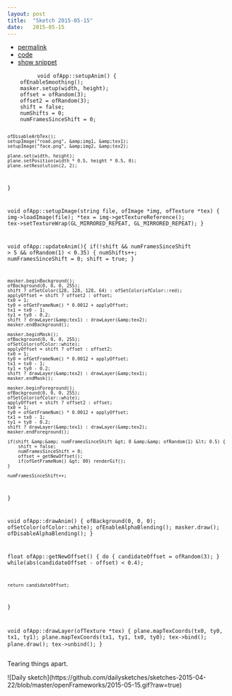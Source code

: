 ```yaml
---
layout: post
title:  "Sketch 2015-05-15"
date:   2015-05-15
---
```

<div class="code">
    <ul>
		<li><a href="{% post_url 2015-05-15-sketch %}">permalink</a></li>
		<li><a href="https://github.com/dailysketches/dailySketches/tree/master/sketches/2015-05-15">code</a></li>
		<li><a href="#" class="snippet-button">show snippet</a></li>
	</ul>
    <pre class="snippet">
        <code class="cpp">void ofApp::setupAnim() {
    ofEnableSmoothing();
    masker.setup(width, height);
    offset = ofRandom(3);
    offset2 = ofRandom(3);
    shift = false;
    numShifts = 0;
    numFramesSinceShift = 0;

    ofDisableArbTex();
    setupImage("road.png", &amp;img1, &amp;tex1);
    setupImage("face.png", &amp;img2, &amp;tex2);

    plane.set(width, height);
    plane.setPosition(width * 0.5, height * 0.5, 0);
    plane.setResolution(2, 2);
}

void ofApp::setupImage(string file, ofImage *img, ofTexture *tex) {
    img-&gt;loadImage(file);
    *tex = img-&gt;getTextureReference();
    tex-&gt;setTextureWrap(GL_MIRRORED_REPEAT, GL_MIRRORED_REPEAT);
}

void ofApp::updateAnim(){
    if(!shift &amp;&amp; numFramesSinceShift &gt; 5 &amp;&amp; ofRandom(1) &lt; 0.35) {
        numShifts++;
        numFramesSinceShift = 0;
        shift = true;
    }
    
    masker.beginBackground();
    ofBackground(0, 0, 0, 255);
    shift ? ofSetColor(128, 128, 128, 64) : ofSetColor(ofColor::red);
    applyOffset = shift ? offset2 : offset;
    tx0 = 1;
    ty0 = ofGetFrameNum() * 0.0012 + applyOffset;
    tx1 = tx0 - 1;
    ty1 = ty0 - 0.2;
    shift ? drawLayer(&amp;tex1) : drawLayer(&amp;tex2);
    masker.endBackground();
    
    masker.beginMask();
    ofBackground(0, 0, 0, 255);
    ofSetColor(ofColor::white);
    applyOffset = shift ? offset : offset2;
    tx0 = 1;
    ty0 = ofGetFrameNum() * 0.0012 + applyOffset;
    tx1 = tx0 - 1;
    ty1 = ty0 - 0.2;
    shift ? drawLayer(&amp;tex2) : drawLayer(&amp;tex1);
    masker.endMask();
    
    masker.beginForeground();
    ofBackground(0, 0, 0, 255);
    ofSetColor(ofColor::white);
    applyOffset = shift ? offset2 : offset;
    tx0 = 1;
    ty0 = ofGetFrameNum() * 0.0012 + applyOffset;
    tx1 = tx0 - 1;
    ty1 = ty0 - 0.2;
    shift ? drawLayer(&amp;tex1) : drawLayer(&amp;tex2);
    masker.endForeground();
    
    if(shift &amp;&amp; numFramesSinceShift &gt; 0 &amp;&amp; ofRandom(1) &lt; 0.5) {
        shift = false;
        numFramesSinceShift = 0;
        offset = getNewOffset();
        if(ofGetFrameNum() &gt; 80) renderGif();
    }
    
    numFramesSinceShift++;
}

void ofApp::drawAnim() {
    ofBackground(0, 0, 0);
    ofSetColor(ofColor::white);
    ofEnableAlphaBlending();
    masker.draw();
    ofDisableAlphaBlending();
}

float ofApp::getNewOffset() {
    do {
        candidateOffset = ofRandom(3);
    } while(abs(candidateOffset - offset) &lt; 0.4);
    
    return candidateOffset;
}

void ofApp::drawLayer(ofTexture *tex) {
    plane.mapTexCoords(tx0, ty0, tx1, ty1);
    plane.mapTexCoords(tx1, ty1, tx0, ty0);
    tex-&gt;bind();
    plane.draw();
    tex-&gt;unbind();
}</code>
    </pre>
</div>
<p class="description">Tearing things apart.</p>
![Daily sketch](https://github.com/dailysketches/sketches-2015-04-22/blob/master/openFrameworks/2015-05-15.gif?raw=true)

